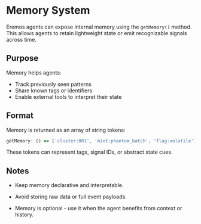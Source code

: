 # Memory System

Eremos agents can expose internal memory using the `getMemory()` method.  
This allows agents to retain lightweight state or emit recognizable signals across time.

## Purpose

Memory helps agents:

- Track previously seen patterns
- Share known tags or identifiers
- Enable external tools to interpret their state

## Format

Memory is returned as an array of string tokens:

```ts
getMemory: () => ['cluster:001', 'mint:phantom_batch', 'flag:volatile']
```

These tokens can represent tags, signal IDs, or abstract state cues.

## Notes

- Keep memory declarative and interpretable.

- Avoid storing raw data or full event payloads.

- Memory is optional - use it when the agent benefits from context or history.
